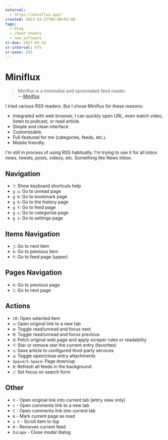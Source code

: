 ```yaml
---
external:
  - https://miniflux.app/
created: 2023-03-27T00:00+03:00
tags:
  - blog
  - cheat-sheets
  - now_software
sr-due: 2027-05-16
sr-interval: 675
sr-ease: 252
---
```


# Miniflux

> Miniflux is a minimalist and opinionated feed reader.\
> — <cite>[Miniflux](https://miniflux.app/)</cite>

I tried various RSS readers. But I chose Miniflux for these reasons:

- Integrated with web browser, I can quickly open URL, even watch video, listen to podcast, or read article.
- Simple and clean interface.
- Customizable.
- Full-featured for me (categories, feeds, etc.).
- Mobile friendly.

I'm still in process of using RSS habitually. I'm trying to use it for all inbox news, tweets, posts, videos, etc. Something like News Inbox.

## Navigation

- `?`:<wbr class="f"> Show keyboard shortcuts help
- `g u`:<wbr class="f"> Go to unread page
- `g b`:<wbr class="f"> Go to bookmark page
- `g h`:<wbr class="f"> Go to the history page
- `g f`:<wbr class="f"> Go to feed page
- `g c`:<wbr class="f"> Go to categorize page
- `g s`:<wbr class="f"> Go to settings page

## Items Navigation

- `j`:<wbr class="f"> Go to next item
- `k`:<wbr class="f"> Go to previous item
- `F`:<wbr class="f"> Go to feed page (upper)

## Pages Navigation

- `h`:<wbr class="f"> Go to previous page
- `l`:<wbr class="f"> Go to next page

## Actions

- `CR`:<wbr class="f"> Open selected item
- `v`:<wbr class="f"> Open original link to a new tab
- `m`:<wbr class="f"> Toggle read/unread and focus next
- `M`:<wbr class="f"> Toggle read/unread and focus previous
- `d`:<wbr class="f"> Fetch original web page and apply scraper rules or readability
- `f`:<wbr class="f"> Star or remove star the current entry (favorites)
- `s`:<wbr class="f"> Save article to configured third-party services
- `a`:<wbr class="f"> Toggle open/close entry attachments
- `Space/S-Space`:<wbr class="f"> Page down/up
- `R`:<wbr class="f"> Refresh all feeds in the background
- `/`:<wbr class="f"> Set focus on search form

## Other

- `V` - Open original link into current tab (entry view only)
- `c` - Open comments link to a new tab
- `C` - Open comments link into current tab
- `A` - Mark current page as read
- `z t` - Scroll item to top
- `#` - Removes current feed
- `Escape` - Close modal dialog
